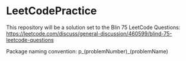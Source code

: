 # LeetCodePractice
This repository will be a solution set to the Blin 75 LeetCode Questions: 
https://leetcode.com/discuss/general-discussion/460599/blind-75-leetcode-questions

Package naming convention: p_(problemNumber)_(problemName) 
